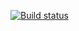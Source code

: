 [![Build status](https://ci.appveyor.com/api/projects/status/0r6jl3xrs6k4p87m/branch/master?svg=true)](https://ci.appveyor.com/project/rabmail/api-ci-2/branch/master)
